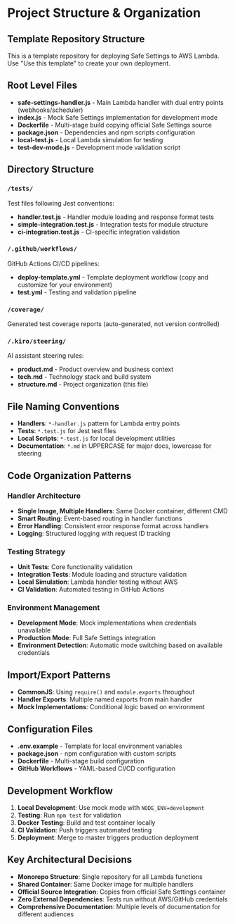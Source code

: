 # Project Structure & Organization

## Template Repository Structure

This is a template repository for deploying Safe Settings to AWS Lambda. Use "Use this template" to create your own deployment.

## Root Level Files
- **safe-settings-handler.js** - Main Lambda handler with dual entry points (webhooks/scheduler)
- **index.js** - Mock Safe Settings implementation for development mode
- **Dockerfile** - Multi-stage build copying official Safe Settings source
- **package.json** - Dependencies and npm scripts configuration
- **local-test.js** - Local Lambda simulation for testing
- **test-dev-mode.js** - Development mode validation script

## Directory Structure

### `/tests/`
Test files following Jest conventions:
- **handler.test.js** - Handler module loading and response format tests
- **simple-integration.test.js** - Integration tests for module structure
- **ci-integration.test.js** - CI-specific integration validation

### `/.github/workflows/`
GitHub Actions CI/CD pipelines:
- **deploy-template.yml** - Template deployment workflow (copy and customize for your environment)
- **test.yml** - Testing and validation pipeline

### `/coverage/`
Generated test coverage reports (auto-generated, not version controlled)

### `/.kiro/steering/`
AI assistant steering rules:
- **product.md** - Product overview and business context
- **tech.md** - Technology stack and build system
- **structure.md** - Project organization (this file)

## File Naming Conventions
- **Handlers**: `*-handler.js` pattern for Lambda entry points
- **Tests**: `*.test.js` for Jest test files
- **Local Scripts**: `*-test.js` for local development utilities
- **Documentation**: `*.md` in UPPERCASE for major docs, lowercase for steering

## Code Organization Patterns

### Handler Architecture
- **Single Image, Multiple Handlers**: Same Docker container, different CMD
- **Smart Routing**: Event-based routing in handler functions
- **Error Handling**: Consistent error response format across handlers
- **Logging**: Structured logging with request ID tracking

### Testing Strategy
- **Unit Tests**: Core functionality validation
- **Integration Tests**: Module loading and structure validation
- **Local Simulation**: Lambda handler testing without AWS
- **CI Validation**: Automated testing in GitHub Actions

### Environment Management
- **Development Mode**: Mock implementations when credentials unavailable
- **Production Mode**: Full Safe Settings integration
- **Environment Detection**: Automatic mode switching based on available credentials

## Import/Export Patterns
- **CommonJS**: Using `require()` and `module.exports` throughout
- **Handler Exports**: Multiple named exports from main handler
- **Mock Implementations**: Conditional logic based on environment

## Configuration Files
- **.env.example** - Template for local environment variables
- **package.json** - npm configuration with custom scripts
- **Dockerfile** - Multi-stage build configuration
- **GitHub Workflows** - YAML-based CI/CD configuration

## Development Workflow
1. **Local Development**: Use mock mode with `NODE_ENV=development`
2. **Testing**: Run `npm test` for validation
3. **Docker Testing**: Build and test container locally
4. **CI Validation**: Push triggers automated testing
5. **Deployment**: Merge to master triggers production deployment

## Key Architectural Decisions
- **Monorepo Structure**: Single repository for all Lambda functions
- **Shared Container**: Same Docker image for multiple handlers
- **Official Source Integration**: Copies from official Safe Settings container
- **Zero External Dependencies**: Tests run without AWS/GitHub credentials
- **Comprehensive Documentation**: Multiple levels of documentation for different audiences